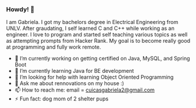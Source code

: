 ### Howdy! 👋
<!--
**cuicasgabriela/cuicasgabriela** is a ✨ _special_ ✨ repository because its `README.md` (this file) appears on your GitHub profile.

Here are some ideas to get you started:
-->

I am Gabriela. I got my bachelors degree in Electrical Engineering from UNLV. After graudating, I self learned C and C++ while working as an engineer. I love to program and started self teaching various topics as well as attempting prompts from Hacker Rank. My goal is to become really good at programming and fully work remote.

- 🔭 I’m currently working on getting certified on Java, MySQL, and Spring Boot
- 🌱 I’m currently learning Java for BE development
- 🤔 I’m looking for help with learning Object Oriented Programming
- 💬 Ask me about rennovations on my house :)
- 📫 How to reach me: email = cuicasgabriela2@gmail.com
- ⚡ Fun fact: dog mom of 2 shelter pups
